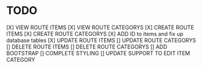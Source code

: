 # TODO

[X] VIEW ROUTE ITEMS
[X] VIEW ROUTE CATEGORYS
[X] CREATE ROUTE ITEMS
[X] CREATE ROUTE CATEGORYS
[X] ADD ID to items and fix up database tables
[X] UPDATE ROUTE ITEMS
[] UPDATE ROUTE CATEGORYS
[] DELETE ROUTE ITEMS
[] DELETE ROUTE CATEGORYS
[] ADD BOOTSTRAP
[] COMPLETE STYLING
[] UPDATE SUPPORT TO EDIT ITEM CATEGORY
